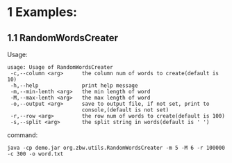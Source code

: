 # 1 Examples:


## 1.1 RandomWordsCreater

Usage:

	usage: Usage of RandomWordsCreater
	 -c,--column <arg>      the column num of words to create(default is 10)
	 -h,--help              print help message
	 -m,--min-lenth <arg>   the min length of word
	 -M,--max-lenth <arg>   the max length of word
	 -o,--output <arg>      save to output file, if not set, print to
	                        console,(default is not set)
	 -r,--row <arg>         the row num of words to create(default is 100)
	 -s,--split <arg>       the split string in words(default is ' ')


command:

    java -cp demo.jar org.zbw.utils.RandomWordsCreater -m 5 -M 6 -r 100000 -c 300 -o word.txt
